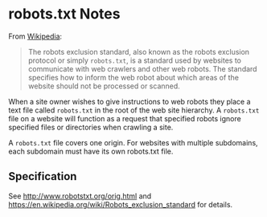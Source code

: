 # robots.txt Notes

From [Wikipedia][wikipedia-robots]:

> The robots exclusion standard, also known as the robots exclusion protocol or
> simply `robots.txt`, is a standard used by websites to communicate with web
> crawlers and other web robots.  The standard specifies how to inform the web
> robot about which areas of the website should not be processed or scanned.

When a site owner wishes to give instructions to web robots they place a text
file called `robots.txt` in the root of the web site hierarchy.  A
`robots.txt` file on a website will function as a request that specified
robots ignore specified files or directories when crawling a site.

A `robots.txt` file covers one origin.  For websites with multiple subdomains,
each subdomain must have its own robots.txt file.


## Specification

See http://www.robotstxt.org/orig.html and
https://en.wikipedia.org/wiki/Robots_exclusion_standard for details.


[wikipedia-robots]: https://en.wikipedia.org/wiki/Robots_exclusion_standard
